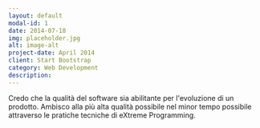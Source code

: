 ```yaml
---
layout: default
modal-id: 1
date: 2014-07-18
img: placeholder.jpg
alt: image-alt
project-date: April 2014
client: Start Bootstrap
category: Web Development
description:
---
```

<p> Credo che la qualità del software sia abilitante per l'evoluzione di un prodotto. 
Ambisco alla più alta qualità possibile nel minor tempo possibile attraverso le pratiche tecniche di eXtreme Programming.</p>